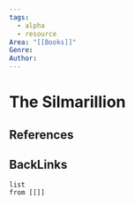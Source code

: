 ```yaml
---
tags:
  - alpha
  - resource
Area: "[[Books]]"
Genre:
Author:
---
```

# The Silmarillion



## References



## BackLinks

```dataview
list
from [[]]
```

